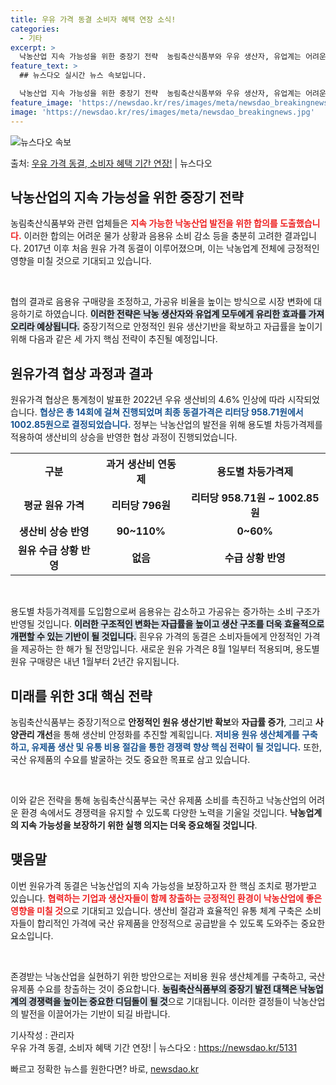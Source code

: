 ```yaml
---
title: 우유 가격 동결 소비자 혜택 연장 소식!
categories:
  - 기타
excerpt: >
  낙농산업 지속 가능성을 위한 중장기 전략  농림축산식품부와 우유 생산자, 유업계는 어려운 물가 상황과 음용유…
feature_text: >
  ## 뉴스다오 실시간 뉴스 속보입니다.

  낙농산업 지속 가능성을 위한 중장기 전략  농림축산식품부와 우유 생산자, 유업계는 어려운 물가 상황과 음용유…
feature_image: 'https://newsdao.kr/res/images/meta/newsdao_breakingnews.jpg'
image: 'https://newsdao.kr/res/images/meta/newsdao_breakingnews.jpg'
---
```


![뉴스다오 속보](https://newsdao.kr/res/images/meta/newsdao_breakingnews.jpg)

<p>출처: <a href="https://newsdao.kr/5131" rel="dofollow">우유 가격 동결, 소비자 혜택 기간 연장!</a> | 뉴스다오</p>

<h2 data-ke-size="size26">낙농산업의 지속 가능성을 위한 중장기 전략</h2>

농림축산식품부와 관련 업체들은 <b><span style="color: #ee2323;">지속 가능한 낙농산업 발전을 위한 합의를 도출했습니다.</span></b> 이러한 합의는 어려운 물가 상황과 음용유 소비 감소 등을 충분히 고려한 결과입니다. 2017년 이후 처음 원유 가격 동결이 이루어졌으며, 이는 낙농업계 전체에 긍정적인 영향을 미칠 것으로 기대되고 있습니다. 

<p data-ke-size="size16">&nbsp;</p> 

협의 결과로 음용유 구매량을 조정하고, 가공유 비율을 높이는 방식으로 시장 변화에 대응하기로 하였습니다. <b><span style="background-color: #21538527;">이러한 전략은 낙농 생산자와 유업계 모두에게 유리한 효과를 가져오리라 예상됩니다.</span></b> 중장기적으로 안정적인 원유 생산기반을 확보하고 자급률을 높이기 위해 다음과 같은 세 가지 핵심 전략이 추진될 예정입니다.

<h2 data-ke-size="size26">원유가격 협상 과정과 결과</h2>

원유가격 협상은 통계청이 발표한 2022년 우유 생산비의 4.6% 인상에 따라 시작되었습니다. <b><span style="color: #1a5490;">협상은 총 14회에 걸쳐 진행되었며 최종 동결가격은 리터당 958.71원에서 1002.85원으로 결정되었습니다.</span></b> 정부는 낙농산업의 발전을 위해 용도별 차등가격제를 적용하여 생산비의 상승을 반영한 협상 과정이 진행되었습니다.  

<table>
<tr>
<th><b>구분</b></th>
<th><b>과거 생산비 연동제</b></th>
<th><b>용도별 차등가격제</b></th>
</tr>
<tr>
<td style="text-align: center; height: 17px;"><b>평균 원유 가격</b></td>
<td style="text-align: center; height: 17px;"><b>리터당 796원</b></td>
<td style="text-align: center; height: 17px;"><b>리터당 958.71원 ~ 1002.85원</b></td>
</tr>
<tr>
<td style="text-align: center; height: 17px;"><b>생산비 상승 반영</b></td>
<td style="text-align: center; height: 17px;"><b>90~110%</b></td>
<td style="text-align: center; height: 17px;"><b>0~60%</b></td>
</tr>
<tr>
<td style="text-align: center; height: 17px;"><b>원유 수급 상황 반영</b></td>
<td style="text-align: center; height: 17px;"><b>없음</b></td>
<td style="text-align: center; height: 17px;"><b>수급 상황 반영</b></td>
</tr>
</table>

<p data-ke-size="size16">&nbsp;</p> 

용도별 차등가격제를 도입함으로써 음용유는 감소하고 가공유는 증가하는 소비 구조가 반영될 것입니다. <b><span style="background-color: #21538527;">이러한 구조적인 변화는 자급률을 높이고 생산 구조를 더욱 효율적으로 개편할 수 있는 기반이 될 것입니다.</span></b> 흰우유 가격의 동결은 소비자들에게 안정적인 가격을 제공하는 한 해가 될 전망입니다. 새로운 원유 가격은 8월 1일부터 적용되며, 용도별 원유 구매량은 내년 1월부터 2년간 유지됩니다.

<h2 data-ke-size="size26">미래를 위한 3대 핵심 전략</h2>

농림축산식품부는 중장기적으로 **안정적인 원유 생산기반 확보**와 **자급률 증가**, 그리고 **사양관리 개선**을 통해 생산비 안정화를 추진할 계획입니다. <b><span style="color: #1a5490;">저비용 원유 생산체계를 구축하고, 유제품 생산 및 유통 비용 절감을 통한 경쟁력 향상 핵심 전략이 될 것입니다.</span></b> 또한, 국산 유제품의 수요를 발굴하는 것도 중요한 목표로 삼고 있습니다.

<p data-ke-size="size16">&nbsp;</p>

이와 같은 전략을 통해 농림축산식품부는 국산 유제품 소비를 촉진하고 낙농산업의 어려운 환경 속에서도 경쟁력을 유지할 수 있도록 다양한 노력을 기울일 것입니다. **낙농업계의 지속 가능성을 보장하기 위한 실행 의지는 더욱 중요해질 것입니다**. 

<h2 data-ke-size="size26">맺음말</h2>

이번 원유가격 동결은 낙농산업의 지속 가능성을 보장하고자 한 핵심 조치로 평가받고 있습니다. <b><span style="color: #ee2323;">협력하는 기업과 생산자들이 함께 창출하는 긍정적인 환경이 낙농산업에 좋은 영향을 미칠 것</span></b>으로 기대되고 있습니다. 생산비 절감과 효율적인 유통 체계 구축은 소비자들이 합리적인 가격에 국산 유제품을 안정적으로 공급받을 수 있도록 도와주는 중요한 요소입니다.

<p data-ke-size="size16">&nbsp;</p>

존경받는 낙농산업을 실현하기 위한 방안으로는 저비용 원유 생산체계를 구축하고, 국산 유제품 수요를 창출하는 것이 중요합니다. <b><span style="background-color: #21538527;">농림축산식품부의 중장기 발전 대책은 낙농업계의 경쟁력을 높이는 중요한 디딤돌이 될 것</span></b>으로 기대됩니다. 이러한 결정들이 낙농산업의 발전을 이끌어가는 기반이 되길 바랍니다.

기사작성 : 관리자  
우유 가격 동결, 소비자 혜택 기간 연장! | 뉴스다오  : <a href="https://newsdao.kr/5131">https://newsdao.kr/5131</a> 

빠르고 정확한 뉴스를 원한다면? 바로, <a href="https://newsdao.kr" rel="dofollow">newsdao.kr</a>


